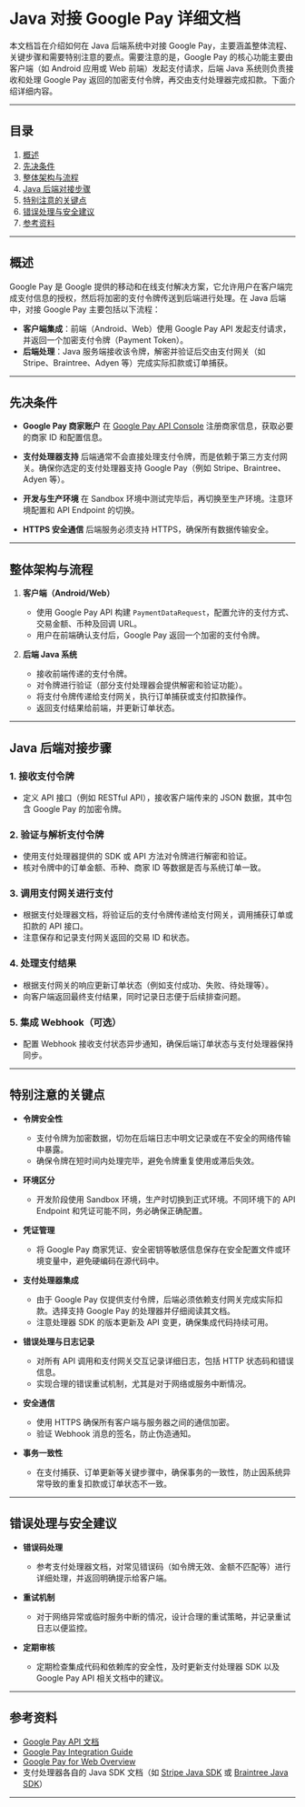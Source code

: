 # Java 对接 Google Pay 详细文档

本文档旨在介绍如何在 Java 后端系统中对接 Google Pay，主要涵盖整体流程、关键步骤和需要特别注意的要点。需要注意的是，Google Pay 的核心功能主要由客户端（如 Android 应用或 Web 前端）发起支付请求，后端 Java 系统则负责接收和处理 Google Pay 返回的加密支付令牌，再交由支付处理器完成扣款。下面介绍详细内容。

---

## 目录

1. [概述](#概述)
2. [先决条件](#先决条件)
3. [整体架构与流程](#整体架构与流程)
4. [Java 后端对接步骤](#java-后端对接步骤)
5. [特别注意的关键点](#特别注意的关键点)
6. [错误处理与安全建议](#错误处理与安全建议)
7. [参考资料](#参考资料)

---

## 概述

Google Pay 是 Google 提供的移动和在线支付解决方案，它允许用户在客户端完成支付信息的授权，然后将加密的支付令牌传送到后端进行处理。在 Java 后端中，对接 Google Pay 主要包括以下流程：

- **客户端集成**：前端（Android、Web）使用 Google Pay API 发起支付请求，并返回一个加密支付令牌（Payment Token）。
- **后端处理**：Java 服务端接收该令牌，解密并验证后交由支付网关（如 Stripe、Braintree、Adyen 等）完成实际扣款或订单捕获。

---

## 先决条件

- **Google Pay 商家账户**
  在 [Google Pay API Console](https://developers.google.com/pay/api) 注册商家信息，获取必要的商家 ID 和配置信息。

- **支付处理器支持**
  后端通常不会直接处理支付令牌，而是依赖于第三方支付网关。确保你选定的支付处理器支持 Google Pay（例如 Stripe、Braintree、Adyen 等）。

- **开发与生产环境**
  在 Sandbox 环境中测试完毕后，再切换至生产环境。注意环境配置和 API Endpoint 的切换。

- **HTTPS 安全通信**
  后端服务必须支持 HTTPS，确保所有数据传输安全。

---

## 整体架构与流程

1. **客户端（Android/Web）**
   - 使用 Google Pay API 构建 `PaymentDataRequest`，配置允许的支付方式、交易金额、币种及回调 URL。
   - 用户在前端确认支付后，Google Pay 返回一个加密的支付令牌。

2. **后端 Java 系统**
   - 接收前端传递的支付令牌。
   - 对令牌进行验证（部分支付处理器会提供解密和验证功能）。
   - 将支付令牌传递给支付网关，执行订单捕获或支付扣款操作。
   - 返回支付结果给前端，并更新订单状态。

---

## Java 后端对接步骤

### 1. 接收支付令牌

- 定义 API 接口（例如 RESTful API），接收客户端传来的 JSON 数据，其中包含 Google Pay 的加密令牌。

### 2. 验证与解析支付令牌

- 使用支付处理器提供的 SDK 或 API 方法对令牌进行解密和验证。
- 核对令牌中的订单金额、币种、商家 ID 等数据是否与系统订单一致。

### 3. 调用支付网关进行支付

- 根据支付处理器文档，将验证后的支付令牌传递给支付网关，调用捕获订单或扣款的 API 接口。
- 注意保存和记录支付网关返回的交易 ID 和状态。

### 4. 处理支付结果

- 根据支付网关的响应更新订单状态（例如支付成功、失败、待处理等）。
- 向客户端返回最终支付结果，同时记录日志便于后续排查问题。

### 5. 集成 Webhook（可选）

- 配置 Webhook 接收支付状态异步通知，确保后端订单状态与支付处理器保持同步。

---

## 特别注意的关键点

- **令牌安全性**
  - 支付令牌为加密数据，切勿在后端日志中明文记录或在不安全的网络传输中暴露。
  - 确保令牌在短时间内处理完毕，避免令牌重复使用或滞后失效。

- **环境区分**
  - 开发阶段使用 Sandbox 环境，生产时切换到正式环境。不同环境下的 API Endpoint 和凭证可能不同，务必确保正确配置。

- **凭证管理**
  - 将 Google Pay 商家凭证、安全密钥等敏感信息保存在安全配置文件或环境变量中，避免硬编码在源代码中。

- **支付处理器集成**
  - 由于 Google Pay 仅提供支付令牌，后端必须依赖支付网关完成实际扣款。选择支持 Google Pay 的处理器并仔细阅读其文档。
  - 注意处理器 SDK 的版本更新及 API 变更，确保集成代码持续可用。

- **错误处理与日志记录**
  - 对所有 API 调用和支付网关交互记录详细日志，包括 HTTP 状态码和错误信息。
  - 实现合理的错误重试机制，尤其是对于网络或服务中断情况。

- **安全通信**
  - 使用 HTTPS 确保所有客户端与服务器之间的通信加密。
  - 验证 Webhook 消息的签名，防止伪造通知。

- **事务一致性**
  - 在支付捕获、订单更新等关键步骤中，确保事务的一致性，防止因系统异常导致的重复扣款或订单状态不一致。

---

## 错误处理与安全建议

- **错误码处理**
  - 参考支付处理器文档，对常见错误码（如令牌无效、金额不匹配等）进行详细处理，并返回明确提示给客户端。

- **重试机制**
  - 对于网络异常或临时服务中断的情况，设计合理的重试策略，并记录重试日志以便监控。

- **定期审核**
  - 定期检查集成代码和依赖库的安全性，及时更新支付处理器 SDK 以及 Google Pay API 相关文档中的建议。

---

## 参考资料

- [Google Pay API 文档](https://developers.google.com/pay/api)
- [Google Pay Integration Guide](https://developers.google.com/pay/api/android/guides/setup)
- [Google Pay for Web Overview](https://developers.google.com/pay/api/web/guides/overview)
- 支付处理器各自的 Java SDK 文档（如 [Stripe Java SDK](https://github.com/stripe/stripe-java) 或 [Braintree Java SDK](https://developers.braintreepayments.com/start/overview)）

---

